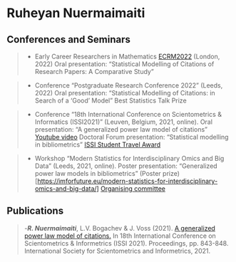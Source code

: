 # Ruheyan Nuermaimaiti

## Conferences and Seminars

> - Early Career Researchers in Mathematics [ECRM2022](https://www.homepages.ucl.ac.uk/~ucahwas/ecrm/) (London, 2022)
> Oral presentation: “Statistical Modelling of Citations of Research Papers: A Comparative Study”

> - Conference “Postgraduate Research Conference 2022” (Leeds, 2022)
> Oral presentation: “Statistical Modelling of Citations: in Search of a ‘Good’ Model” Best Statistics Talk Prize

> - Conference “18th International Conference on Scientometrics & Informatics (ISSI2021)” (Leuven, Belgium, 2021, online).
> Oral presentation: “A generalized power law model of citations” [Youtube video](https://www.youtube.com/watch?v=GlT3H774qL8)
> Doctoral Forum presentation: “Statistical modelling in bibliometrics”
> [ISSI Student Travel Award](https://www.issi-society.org/awards/issi-student-travel-award/)

> - Workshop “Modern Statistics for Interdisciplinary Omics and Big Data” (Leeds, 2021, online).
> Poster presentation: “Generalized power law models in bibliometrics” (Poster prize)[https://imforfuture.eu/modern-statistics-for-interdisciplinary-omics-and-big-data/]
> [Organising committee](https://imforfuture.eu/meeting-committees/)




## Publications

> -***R. Nuermaimaiti***, L.V. Bogachev & J. Voss (2021). [A generalized power law model of citations.](https://eprints.whiterose.ac.uk/179166/) In 18th International Conference on Scientometrics & Informetrics (ISSI 2021). Proceedings, pp. 843-848. International Society for Scientometrics and Informetrics, 2021. 
